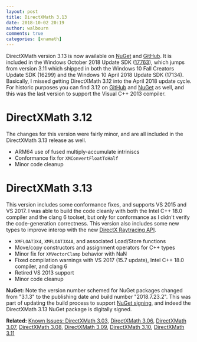 ```yaml
---
layout: post
title: DirectXMath 3.13
date: 2018-10-02 20:19
author: walbourn
comments: true
categories: [xnamath]
---
```

DirectXMath version 3.13 is now available on <a href="https://www.nuget.org/packages/directxmath/2018.7.23.2">NuGet</a> and <a href="https://github.com/Microsoft/DirectXMath/releases/tag/jul2018b">GitHub</a>. It is included in the Windows October 2018 Update SDK (<a href="https://walbourn.github.io/windows-10-october-2018-update/">17763</a>), which jumps from version 3.11 which shipped in both the Windows 10 Fall Creators Update SDK (16299) and the Windows 10 April 2018 Update SDK (17134). Basically, I missed getting DirectXMath 3.12 into the April 2018 update cycle. For historic purposes you can find 3.12 on <a href="https://github.com/Microsoft/DirectXMath/releases/tag/feb2018">GitHub</a> and <a href="https://www.nuget.org/packages/directxmath/3.1.2">NuGet</a> as well, and this was the last version to support the Visual C++ 2013 compiler.
<!--more-->

<h1>DirectXMath 3.12</h1>
The changes for this version were fairly minor, and are all included in the DirectXMath 3.13 release as well.

<ul>
 	<li>ARM64 use of fused multiply-accumulate intriniscs</li>
 	<li>Conformance fix for <code>XMConvertFloatToHalf</code></li>
 	<li>Minor code cleanup</li>
</ul>

<h1>DirectXMath 3.13</h1>

This version includes some conformance fixes, and supports VS 2015 and VS 2017. I was able to build the code cleanly with both the Intel C++ 18.0 compiler and the clang 6 toolset, but only for conformance as I didn't verify the code-generation correctness. This version also includes some new types to improve interop with the new <a href="https://blogs.msdn.microsoft.com/directx/2018/10/02/directx-raytracing-and-the-windows-10-october-2018-update/">DirectX Raytracing API</a>.

<ul>
 	<li><code>XMFLOAT3X4</code>, <code>XMFLOAT3X4A</code>, and associated Load/Store functions</li>
 	<li>Move/copy constructors and assignment operators for C++ types</li>
 	<li>Minor fix for <code>XMVectorClamp</code> behavior with NaN</li>
 	<li>Fixed compilation warnings with VS 2017 (15.7 update), Intel C++ 18.0 compiler, and clang 6</li>
 	<li>Retired VS 2013 support</li>
 	<li>Minor code cleanup</li>
</ul>

<strong>NuGet:</strong> Note the version number schemed for NuGet packages changed from "3.1.3" to the publishing date and build number "2018.7.23.2". This was part of updating the build process to support <a href="https://walbourn.github.io/github-nuget-and-vso/">NuGet signing</a>, and indeed the DirectXMath 3.13 NuGet package is digitally signed.

<b>Related:</b> <a href="https://walbourn.github.io/known-issues-directxmath-3-03/">Known Issues: DirectXMath 3.03</a>, <a href="https://walbourn.github.io/directxmath-3-06/">DirectXMath 3.06</a>, <a href="https://walbourn.github.io/directxmath-3-07/">DirectXMath 3.07</a>, <a href="https://walbourn.github.io/directxmath-3-08/">DirectXMath 3.08</a>, <a href="https://walbourn.github.io/directxmath-3-09/">DirectXMath 3.09</a>, <a href="https://walbourn.github.io/directxmath-3-10/">DirectXMath 3.10</a>, <a href="https://walbourn.github.io/directxmath-3-11/">DirectXMath 3.11</a>
